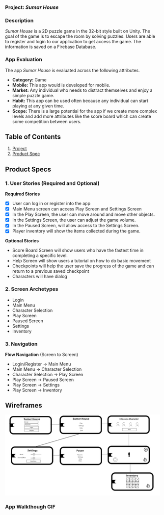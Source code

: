 ### Project: *Sumar House*

### Description 

*Sumar House* is a 2D puzzle game in the 32-bit style built on Unity. The goal of the game is to escape the room by solving puzzles. Users are able to register and login to our application to get access the game. The information is saved on a Firebase Database. 


### App Evaluation
The app *Sumar House* is evaluated across the following attributes.

- **Category:** Game
- **Mobile:** This app would is developed for mobile. 
- **Market:** Any individual who needs to distract themselves and enjoy a simple puzzle game. 
- **Habit:** This app can be used often because any individual can start playing at any given time. 
- **Scope:** There is a large potential for the app if we create more complex levels and add more attributes like the score board which can create some competition between users. 


## Table of Contents
1. [Project](#Project)
1. [Product Spec](#Product-Specs)

## Product Specs 

### 1. User Stories (Required and Optional)
**Required Stories**
- [x]  User can log in or register into the app 
- [x]  Main Menu screen can access Play Screen and Settings Screen 
- [x]  In the Play Screen, the user can move around and move other objects.
- [x]  In the Settings Screen, the user can adjust the game volume. 
- [x]  In the Paused Screen, will allow access to the Settings Screen. 
- [x]  Player inventory will show the items collected during the game. 
 
**Optional Stories**

* Score Board Screen will show users who have the fastest time in completing a specific level.
* Help Screen will show users a tutorial on how to do basic movement 
* Checkpoints will help the user save the progress of the game and can return to a previous saved checkpoint 
* Characters will have dialog 

### 2. Screen Archetypes
* Login 
* Main Menu
* Character Selection 
* Play Screen 
* Paused Screen 
* Settings 
* Inventory 

### 3. Navigation
**Flow Navigation** (Screen to Screen) 

* Login/Register -> Main Menu
* Main Menu -> Character Selection 
* Character Selection -> Play Screen 
* Play Screen -> Paused Screen 
* Play Screen -> Settings 
* Play Screen -> Inventory 

## Wireframes 
<img src="Screenshot (6).png" width=600>

### App Walkthough GIF

